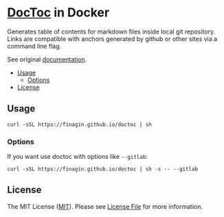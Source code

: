 # [DocToc](https://www.npmjs.com/package/doctoc) in Docker

Generates table of contents for markdown files inside local git repository. Links are compatible with anchors generated by github or other sites via a command line flag.

See original [documentation](https://www.npmjs.com/package/doctoc).

<!-- START doctoc generated TOC please keep comment here to allow auto update -->
<!-- DON'T EDIT THIS SECTION, INSTEAD RE-RUN doctoc TO UPDATE -->

- [Usage](#usage)
    - [Options](#options)
- [License](#license)

<!-- END doctoc generated TOC please keep comment here to allow auto update -->

## Usage

```shell
curl -sSL https://finagin.github.io/doctoc | sh
```

### Options

If you want use doctoc with options like `--gitlab`:
```shell
curl -sSL https://finagin.github.io/doctoc | sh -s -- --gitlab
```

## License

The MIT License ([MIT](https://opensource.org/licenses/MIT)). Please see [License File](LICENSE) for more information.
